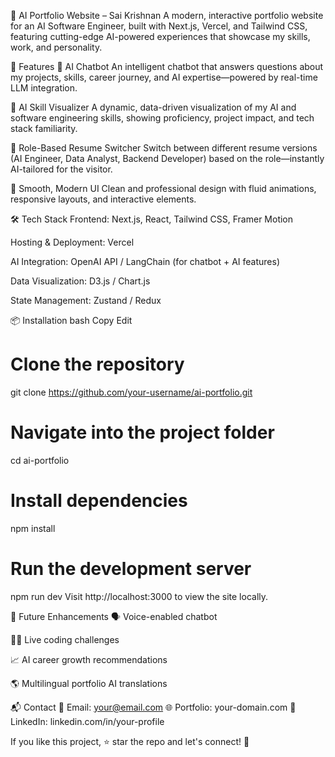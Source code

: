 🧠 AI Portfolio Website – Sai Krishnan
A modern, interactive portfolio website for an AI Software Engineer, built with Next.js, Vercel, and Tailwind CSS, featuring cutting-edge AI-powered experiences that showcase my skills, work, and personality.

🚀 Features
🔹 AI Chatbot
An intelligent chatbot that answers questions about my projects, skills, career journey, and AI expertise—powered by real-time LLM integration.

🔹 AI Skill Visualizer
A dynamic, data-driven visualization of my AI and software engineering skills, showing proficiency, project impact, and tech stack familiarity.

🔹 Role-Based Resume Switcher
Switch between different resume versions (AI Engineer, Data Analyst, Backend Developer) based on the role—instantly AI-tailored for the visitor.

🔹 Smooth, Modern UI
Clean and professional design with fluid animations, responsive layouts, and interactive elements.

🛠️ Tech Stack
Frontend: Next.js, React, Tailwind CSS, Framer Motion

Hosting & Deployment: Vercel

AI Integration: OpenAI API / LangChain (for chatbot + AI features)

Data Visualization: D3.js / Chart.js

State Management: Zustand / Redux

📦 Installation
bash
Copy
Edit
# Clone the repository
git clone https://github.com/your-username/ai-portfolio.git

# Navigate into the project folder
cd ai-portfolio

# Install dependencies
npm install

# Run the development server
npm run dev
Visit http://localhost:3000 to view the site locally.


🔮 Future Enhancements
🗣️ Voice-enabled chatbot

🧑‍💻 Live coding challenges

📈 AI career growth recommendations

🌎 Multilingual portfolio AI translations

📬 Contact
📧 Email: your@email.com
🌐 Portfolio: your-domain.com
💼 LinkedIn: linkedin.com/in/your-profile

If you like this project, ⭐ star the repo and let's connect! 🚀
